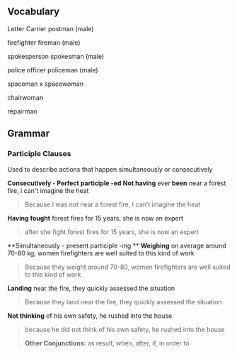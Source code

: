

## Vocabulary
Letter Carrier
	postman (male)
	
firefighter
	fireman (male)
	
spokesperson
	spokesman (male)
	
police officer
	policeman (male)

spaceman x spacewoman

chairwoman

repairman 

## Grammar 

### Participle Clauses
Used to describe actions that happen simultaneously or consecutively

**Consecutively - Perfect participle -ed** 
**Not having** ever **been** near a forest fire, i can't imagine the heat
>Because I was not near a forest fire, I can't imagine the heat

**Having fought** forest fires for 15 years, she is now an expert
> after she fight forest fires for 15 years, she is now an expert

**Simultaneously - present participle -ing **
**Weighing** on average around 70-80 kg, women firefighters are well suited to this kind of work
> Because they weight around 70-80, women firefighters are well suited to this kind of work

**Landing** near the fire, they quickly assessed the situation
> Because they land near the fire, they quickly assessed the situation

**Not thinking** of his own safety, he rushed into the house
> because he did not think of his own safety, he rushed into the house

> **Other Conjunctions:** as result, when, after, if, in order to


